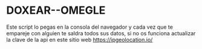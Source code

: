 # DOXEAR--OMEGLE
Este script lo pegas en la consola del navegador y cada vez que te empareje con alguien te saldra todos sus datos, si no os funciona actualizar la clave de la api en este sitio web https://ipgeolocation.io/
